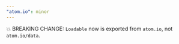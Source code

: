 ```yaml
---
"atom.io": minor
---
```


💥 BREAKING CHANGE: `Loadable` now is exported from `atom.io`, not `atom.io/data`.
